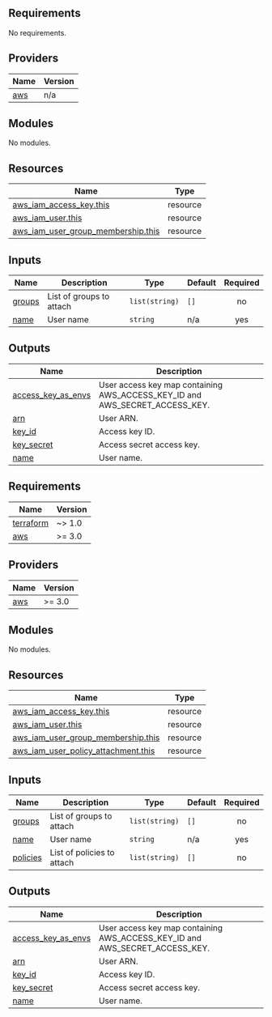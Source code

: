 ## Requirements

No requirements.

## Providers

| Name | Version |
|------|---------|
| <a name="provider_aws"></a> [aws](#provider\_aws) | n/a |

## Modules

No modules.

## Resources

| Name | Type |
|------|------|
| [aws_iam_access_key.this](https://registry.terraform.io/providers/hashicorp/aws/latest/docs/resources/iam_access_key) | resource |
| [aws_iam_user.this](https://registry.terraform.io/providers/hashicorp/aws/latest/docs/resources/iam_user) | resource |
| [aws_iam_user_group_membership.this](https://registry.terraform.io/providers/hashicorp/aws/latest/docs/resources/iam_user_group_membership) | resource |

## Inputs

| Name | Description | Type | Default | Required |
|------|-------------|------|---------|:--------:|
| <a name="input_groups"></a> [groups](#input\_groups) | List of groups to attach | `list(string)` | `[]` | no |
| <a name="input_name"></a> [name](#input\_name) | User name | `string` | n/a | yes |

## Outputs

| Name | Description |
|------|-------------|
| <a name="output_access_key_as_envs"></a> [access\_key\_as\_envs](#output\_access\_key\_as\_envs) | User access key map containing AWS\_ACCESS\_KEY\_ID and AWS\_SECRET\_ACCESS\_KEY. |
| <a name="output_arn"></a> [arn](#output\_arn) | User ARN. |
| <a name="output_key_id"></a> [key\_id](#output\_key\_id) | Access key ID. |
| <a name="output_key_secret"></a> [key\_secret](#output\_key\_secret) | Access secret access key. |
| <a name="output_name"></a> [name](#output\_name) | User name. |

<!-- BEGIN_TF_DOCS -->
## Requirements

| Name | Version |
|------|---------|
| <a name="requirement_terraform"></a> [terraform](#requirement\_terraform) | ~> 1.0 |
| <a name="requirement_aws"></a> [aws](#requirement\_aws) | >= 3.0 |

## Providers

| Name | Version |
|------|---------|
| <a name="provider_aws"></a> [aws](#provider\_aws) | >= 3.0 |

## Modules

No modules.

## Resources

| Name | Type |
|------|------|
| [aws_iam_access_key.this](https://registry.terraform.io/providers/hashicorp/aws/latest/docs/resources/iam_access_key) | resource |
| [aws_iam_user.this](https://registry.terraform.io/providers/hashicorp/aws/latest/docs/resources/iam_user) | resource |
| [aws_iam_user_group_membership.this](https://registry.terraform.io/providers/hashicorp/aws/latest/docs/resources/iam_user_group_membership) | resource |
| [aws_iam_user_policy_attachment.this](https://registry.terraform.io/providers/hashicorp/aws/latest/docs/resources/iam_user_policy_attachment) | resource |

## Inputs

| Name | Description | Type | Default | Required |
|------|-------------|------|---------|:--------:|
| <a name="input_groups"></a> [groups](#input\_groups) | List of groups to attach | `list(string)` | `[]` | no |
| <a name="input_name"></a> [name](#input\_name) | User name | `string` | n/a | yes |
| <a name="input_policies"></a> [policies](#input\_policies) | List of policies to attach | `list(string)` | `[]` | no |

## Outputs

| Name | Description |
|------|-------------|
| <a name="output_access_key_as_envs"></a> [access\_key\_as\_envs](#output\_access\_key\_as\_envs) | User access key map containing AWS\_ACCESS\_KEY\_ID and AWS\_SECRET\_ACCESS\_KEY. |
| <a name="output_arn"></a> [arn](#output\_arn) | User ARN. |
| <a name="output_key_id"></a> [key\_id](#output\_key\_id) | Access key ID. |
| <a name="output_key_secret"></a> [key\_secret](#output\_key\_secret) | Access secret access key. |
| <a name="output_name"></a> [name](#output\_name) | User name. |
<!-- END_TF_DOCS -->